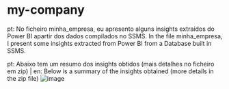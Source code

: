 # my-company
pt:
No ficheiro minha_empresa, eu apresento alguns insights extraídos do Power BI apartir dos dados compilados no SSMS.
In the file minha_empresa, I present some insights extracted from Power BI from a Database built in SSMS.

pt: Abaixo tem um resumo dos insights obtidos (mais detalhes no ficheiro em zip) | en: Below is a summary of the insights obtained (more details in the zip file)
![image](https://user-images.githubusercontent.com/110714056/233502312-3244fd0e-2cc0-4df6-8d53-64b80a8f8e3a.png)
